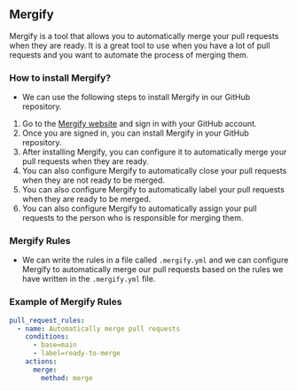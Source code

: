## Mergify

Mergify is a tool that allows you to automatically merge your pull requests when they are ready. It is a great tool to use when you have a lot of pull requests and you want to automate the process of merging them.

### How to install Mergify?

- We can use the following steps to install Mergify in our GitHub repository.

1. Go to the [Mergify website](https://mergify.io/) and sign in with your GitHub account.
2. Once you are signed in, you can install Mergify in your GitHub repository.
3. After installing Mergify, you can configure it to automatically merge your pull requests when they are ready.
4. You can also configure Mergify to automatically close your pull requests when they are not ready to be merged.
5. You can also configure Mergify to automatically label your pull requests when they are ready to be merged.
6. You can also configure Mergify to automatically assign your pull requests to the person who is responsible for merging them.

### Mergify Rules

- We can write the rules in a file called `.mergify.yml` and we can configure Mergify to automatically merge our pull requests based on the rules we have written in the `.mergify.yml` file.

### Example of Mergify Rules

```yaml
pull_request_rules:
  - name: Automatically merge pull requests
    conditions:
      - base=main
      - label=ready-to-merge
    actions:
      merge:
        method: merge
```